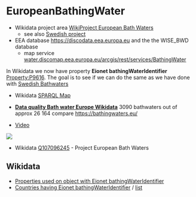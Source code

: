 # EuropeanBathingWater

* Wikidata project area [WikiProject European Bath Waters](https://www.wikidata.org/wiki/Wikidata:WikiProject_European_Bath_Waters)
  * see also [Swedish project](https://github.com/salgo60/Svenskabadplatser)
* EEA database https://discodata.eea.europa.eu and the the WISE_BWD database
  * map service [water.discomap.eea.europa.eu/arcgis/rest/services/BathingWater](https://water.discomap.eea.europa.eu/arcgis/rest/services/BathingWater)

In Wikidata we now have property **Eionet bathingWaterIdentifier** [Property:P9616](https://www.wikidata.org/wiki/Property:P9616). The goal is to see if we can do the same as we have done with [Swedish Bathwaters](https://github.com/salgo60/Svenskabadplatser)

* Wikidata [SPARQL Map](https://w.wiki/3RZx)    
* **[Data quality Bath water Europe Wikidata](https://www.wikidata.org/wiki/Wikidata:WikiProject_European_Bath_Waters/Coverage)** 3090 bathwaters out of approx 26 164 compare https://bathingwaters.eu/  

* [Video](https://youtu.be/5Isx4Ngi6Bw)

![](https://github.com/salgo60/Svenskabadplatser/raw/main/img/Eionet%20bathidentifier%20in%20Wikidata.png?raw=true)

* Wikidata [Q107096245](https://www.wikidata.org/wiki/Q107096245) - Project European Bath Waters

## Wikidata
* [Properties used on object with Eionet bathingWaterIdentifier](https://w.wiki/3S2Y) 
* [Countries having Eionet bathingWaterIdentifier](https://w.wiki/3S3s) / [list](https://w.wiki/3S3w)
